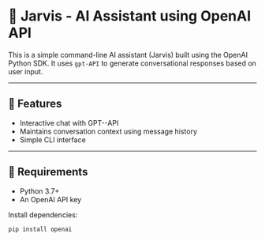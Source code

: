 # 🤖 Jarvis - AI Assistant using OpenAI API

This is a simple command-line AI assistant (Jarvis) built using the OpenAI Python SDK. It uses `gpt-API` to generate conversational responses based on user input.

---

## 🚀 Features

- Interactive chat with GPT--API
- Maintains conversation context using message history
- Simple CLI interface

---

## 🧰 Requirements

- Python 3.7+
- An OpenAI API key

Install dependencies:

```bash
pip install openai

